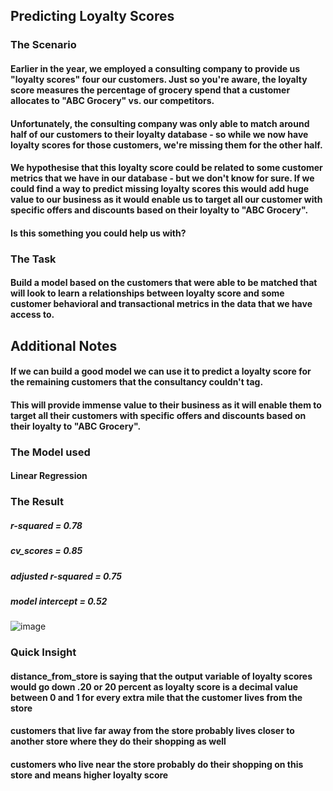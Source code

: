 ## Predicting Loyalty Scores

### The Scenario
#### Earlier in the year, we employed a consulting company to provide us "loyalty scores" four our customers. Just so you're aware, the loyalty score measures the percentage of grocery spend that a customer allocates to "ABC Grocery" vs. our competitors.
#### Unfortunately, the consulting company was only able to match around half of our customers to their loyalty database - so while we now have loyalty scores for those customers, we're missing them for the other half.
#### We hypothesise that this loyalty score could be related to some customer metrics that we have in our database - but we don't know for sure. If we could find a way to predict missing loyalty scores this would add huge value to our business as it would enable us to target all our customer with specific offers and discounts based on their loyalty to "ABC Grocery".
#### Is this something you could help us with?

### The Task
#### Build a model based on the customers that were able to be matched that will look to learn a relationships between loyalty score and some customer behavioral and transactional metrics in the data that we have access to.

## Additional Notes
#### If we can build a good model we can use it to predict a loyalty score for the remaining customers that the consultancy couldn't tag.
#### This will provide immense value to their business as it will enable them to target all their customers with specific offers and discounts based on their loyalty to "ABC Grocery".

### The Model used
#### Linear Regression

### The Result
##### r-squared = 0.78
##### cv_scores = 0.85
##### adjusted r-squared = 0.75
##### model intercept = 0.52

![image](https://user-images.githubusercontent.com/71423442/125720940-97044ffa-df66-4ba8-bb4f-873ea0752e05.png)

### Quick Insight
#### distance_from_store is saying that the output variable of loyalty scores would go down .20 or 20 percent as loyalty score is a decimal value between 0 and 1 for every extra mile that the customer lives from the store
#### customers that live far away from the store probably lives closer to another store where they do their shopping as well
#### customers who live near the store probably do their shopping on this store and means higher loyalty score

